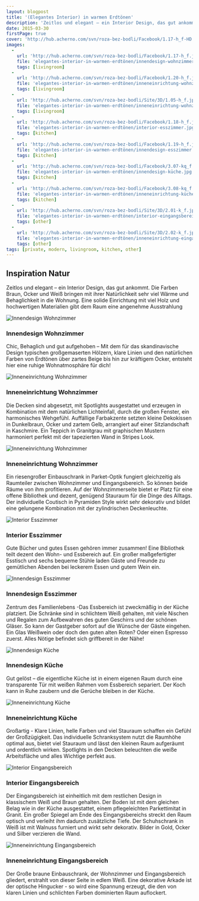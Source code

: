 ```yaml
---
layout: blogpost
title: '(Elegantes Interior) in warmen Erdtönen'
description: 'Zeitlos und elegant – ein Interior Design, das gut ankommt. Die Farben Braun, Ocker und Weiß bringen mit ihrer Natürlichkeit sehr viel Wärme und Behaglichkeit  in die Wohnung. Eine solide Einrichtung mit viel Holz und hochwertigen Materialien gibt dem Raum eine angenehme Ausstrahlung.'
date: 2015-03-30
firstPage: true
cover: 'http://hub.acherno.com/svn/roza-bez-bodli/Facebook/1.17-h_f-HD.jpg'
images:
  -
    url: 'http://hub.acherno.com/svn/roza-bez-bodli/Facebook/1.17-h_f.jpg'
    file: 'elegantes-interior-in-warmen-erdtönen/innendesign-wohnzimmer.jpg'
    tags: [livingroom]
  -
    url: 'http://hub.acherno.com/svn/roza-bez-bodli/Facebook/1.20-h_f.jpg'
    file: 'elegantes-interior-in-warmen-erdtönen/inneneinrichtung-wohnzimmer.jpg'
    tags: [livingroom]
  -
    url: 'http://hub.acherno.com/svn/roza-bez-bodli/Site/3D/1.05-h_f.jpg'
    file: 'elegantes-interior-in-warmen-erdtönen/inneneinrichtung-wohnzimmer.jpg'
    tags: [livingroom]
  -
    url: 'http://hub.acherno.com/svn/roza-bez-bodli/Facebook/1.18-h_f.jpg'
    file: 'elegantes-interior-in-warmen-erdtönen/interior-esszimmer.jpg'
    tags: [kitchen]
  -
    url: 'http://hub.acherno.com/svn/roza-bez-bodli/Facebook/1.19-h_f.jpg'
    file: 'elegantes-interior-in-warmen-erdtönen/innendesign-esszimmer.jpg'
    tags: [kitchen]
  -
    url: 'http://hub.acherno.com/svn/roza-bez-bodli/Facebook/3.07-kq_f.jpg'
    file: 'elegantes-interior-in-warmen-erdtönen/innendesign-küche.jpg'
    tags: [kitchen]
  -
    url: 'http://hub.acherno.com/svn/roza-bez-bodli/Facebook/3.08-kq_f.jpg'
    file: 'elegantes-interior-in-warmen-erdtönen/inneneinrichtung-küche.jpg'
    tags: [kitchen]
  -
    url: 'http://hub.acherno.com/svn/roza-bez-bodli/Site/3D/2.01-k_f.jpg'
    file: 'elegantes-interior-in-warmen-erdtönen/interior-eingangsbereich.jpg'
    tags: [other]
  -
    url: 'http://hub.acherno.com/svn/roza-bez-bodli/Site/3D/2.02-k_f.jpg'
    file: 'elegantes-interior-in-warmen-erdtönen/inneneinrichtung-eingangsbereich.jpg'
    tags: [other]
tags: [private, modern, livingroom, kitchen, other]
---
```

## **Inspiration Natur**
Zeitlos und elegant – ein Interior Design, das gut ankommt.  Die Farben Braun, Ocker und Weiß bringen mit ihrer Natürlichkeit sehr viel Wärme und Behaglichkeit  in die Wohnung. Eine solide Einrichtung mit viel Holz und hochwertigen Materialien gibt dem Raum eine angenehme Ausstrahlung

![Innendesign Wohnzimmer](elegantes-interior-in-warmen-erdtönen/innendesign-wohnzimmer.jpg)
### Innendesign **Wohnzimmer**

Chic, Behaglich und gut aufgehoben – Mit dem für das skandinavische Design typischen großgemaserten Hölzern, klare Linien und den natürlichen Farben von Erdtönen über zartes Beige bis hin zur kräftigem Ocker, entsteht hier eine ruhige Wohnatmosphäre für dich!

![Inneneinrichtung Wohnzimmer](elegantes-interior-in-warmen-erdtönen/inneneinrichtung-wohnzimmer.jpg)
### Inneneinrichtung **Wohnzimmer**

Die Decken sind abgesetzt, mit Spotlights ausgestattet und erzeugen in Kombination mit dem natürlichen Lichteinfall, durch die großen Fenster, ein harmonisches Wehgefühl.  Auffällige Farbakzente setzten kleine Dekokissen in Dunkelbraun, Ocker und zartem Gelb, arrangiert auf einer Sitzlandschaft in Kaschmire. Ein Teppich in Granitgrau mit graphischen Mustern harmoniert perfekt mit der tapezierten Wand in Stripes Look.  

![Inneneinrichtung Wohnzimmer](elegantes-interior-in-warmen-erdtönen/inneneinrichtung-wohnzimmer.jpg)
### Inneneinrichtung **Wohnzimmer**

Ein riesengroßer Einbauschrank in Parket-Optik fungiert gleichzeitig als Raumteiler zwischen Wohnzimmer und Eingangsbereich.  So können beide Räume von ihm profitieren. Auf der Wohnzimmerseite bietet er Platz für eine offene Bibliothek und dezent, genügend Stauraum für die Dinge des Alltags. Der individuelle Coutisch in Pyramiden Style wirkt sehr dekorativ und bildet eine gelungene Kombination mit der zylindrischen Deckenleuchte.

![Interior Esszimmer](elegantes-interior-in-warmen-erdtönen/interior-esszimmer.jpg)
### Interior **Esszimmer**

Gute Bücher und gutes Essen gehören immer zusammen! Eine Bibliothek teilt dezent  den  Wohn- und Essbereich auf. Ein großer maßgefertigter Esstisch und sechs bequeme Stühle laden  Gäste und Freunde zu gemütlichen Abenden bei leckerem Essen und gutem Wein ein.  

![Innendesign Esszimmer](elegantes-interior-in-warmen-erdtönen/innendesign-esszimmer.jpg)
### Innendesign **Esszimmer**

Zentrum des Familienlebens -Das Essbereich ist zweckmäßig  in der Küche platziert.  Die Schränke sind in schlichtem Weiß gehalten, mit viele Nischen und Regalen zum Aufbewahren des guten Geschirrs und der schönen Gläser. So kann der Gastgeber sofort auf die Wünsche der Gäste eingehen. Ein Glas Weißwein oder doch den guten alten Roten? Oder einen Espresso zuerst. Alles Nötige befindet sich griffbereit in der Nähe!

![Innendesign Küche](elegantes-interior-in-warmen-erdtönen/innendesign-küche.jpg)
### Innendesign **Küche**

Gut gelöst – die eigentliche Küche ist in einem eigenen Raum durch eine transparente Tür mit weißen Rahmen vom Essbereich separiert. Der Koch kann in Ruhe zaubern und die Gerüche bleiben in der Küche.

![Inneneinrichtung Küche](elegantes-interior-in-warmen-erdtönen/inneneinrichtung-küche.jpg)
### Inneneinrichtung **Küche**

Großartig - Klare Linien, helle Farben und viel Stauraum schaffen ein Gefühl der Großzügigkeit. Das individuelle Schranksystem nutzt die Raumhöhe optimal aus, bietet viel Stauraum und lässt den kleinen Raum aufgeräumt und ordentlich wirken. Spotlights in den Decken beleuchten die weiße Arbeitsfläche und alles Wichtige perfekt aus.

![Interior Eingangsbereich](elegantes-interior-in-warmen-erdtönen/interior-eingangsbereich.jpg)
### Interior **Eingangsbereich**

Der Eingangsbereich ist einheitlich mit dem restlichen Design in klassischem Weiß und Braun gehalten. Der Boden ist mit dem gleichen Belag  wie in der Küche ausgestattet, einem pflegeleichten Parkettimitat in Granit.  Ein großer Spiegel am Ende des Eingangsbereichs streckt den Raum optisch und verleiht ihm dadurch zusätzliche Tiefe. Der Schuhschrank in Weiß ist mit Walnuss furniert und wirkt sehr dekorativ. Bilder in Gold, Ocker und Silber verzieren die Wand.

![Inneneinrichtung Eingangsbereich](elegantes-interior-in-warmen-erdtönen/inneneinrichtung-eingangsbereich.jpg)
### Inneneinrichtung **Eingangsbereich**

Der Große braune Einbauschrank, der Wohnzimmer und Eingangsbereich gliedert, erstrahlt von dieser Seite in edlem Weiß. Eine dekorative Arkade ist der optische Hingucker - so wird eine Spannung erzeugt, die den von klaren Linien und schlichten Farben dominierten Raum auflockert.